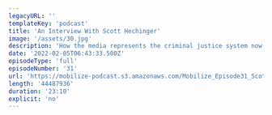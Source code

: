 ```yaml
---
legacyURL: ''
templateKey: 'podcast'
title: 'An Interview With Scott Hechinger'
image: '/assets/30.jpg'
description: 'How the media represents the criminal justice system now, and how it needs to change.'
date: '2022-02-05T06:43:33.500Z'
episodeType: 'full'
episodeNumber: '31'
url: 'https://mobilize-podcast.s3.amazonaws.com/Mobilize_Episode31_ScottHechinger.mp3'
length: '44487936'
duration: '23:10'
explicit: 'no'
---
```

